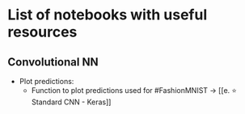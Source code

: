 # List of notebooks with useful resources

## Convolutional NN

- Plot predictions:
	- Function to plot predictions used for #FashionMNIST -> [[e. ⭐️ Standard CNN - Keras]]